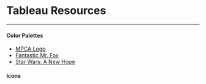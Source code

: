 # Tableau Resources
---

#### Color Palettes  
- [MPCA Logo](Colors/MPCA_logo)
- [Fantastic Mr. Fox](Colors/Fantastic_Fox)
- [Star Wars: A New Hope](Colors/A_New_Hope)


#### Icons


